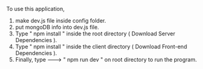 To use this application,

1. make dev.js file inside config folder.
2. put mongoDB info into dev.js file.
3. Type " npm install " inside the root directory ( Download Server Dependencies ).
4. Type " npm install " inside the client directory ( Download Front-end Dependencies ).
5. Finally, type ---> " npm run dev " on root directory to run the program.